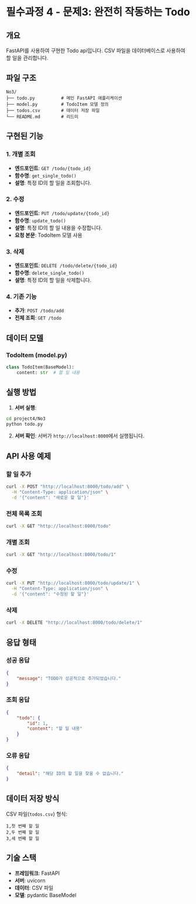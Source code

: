 # 필수과정 4 - 문제3: 완전히 작동하는 Todo

## 개요
FastAPI를 사용하여 구현한 Todo api입니다. CSV 파일을 데이터베이스로 사용하여 할 일을 관리합니다.

## 파일 구조
```
No3/
├── todo.py          # 메인 FastAPI 애플리케이션
├── model.py         # TodoItem 모델 정의
├── todos.csv        # 데이터 저장 파일
└── README.md        # 리드미
```

## 구현된 기능

### 1. 개별 조회 
- **엔드포인트**: `GET /todo/{todo_id}`
- **함수명**: `get_single_todo()`
- **설명**: 특정 ID의 할 일을 조회합니다.

### 2. 수정 
- **엔드포인트**: `PUT /todo/update/{todo_id}`
- **함수명**: `update_todo()`
- **설명**: 특정 ID의 할 일 내용을 수정합니다.
- **요청 본문**: TodoItem 모델 사용

### 3. 삭제
- **엔드포인트**: `DELETE /todo/delete/{todo_id}`
- **함수명**: `delete_single_todo()`
- **설명**: 특정 ID의 할 일을 삭제합니다.

### 4. 기존 기능
- **추가**: `POST /todo/add`
- **전체 조회**: `GET /todo`

## 데이터 모델

### TodoItem (model.py)
```python
class TodoItem(BaseModel):
    content: str  # 할 일 내용
```

## 실행 방법

1. **서버 실행**:
```bash
cd project4/No3
python todo.py
```

2. **서버 확인**:
서버가 `http://localhost:8000`에서 실행됩니다.

## API 사용 예제

### 할 일 추가
```bash
curl -X POST "http://localhost:8000/todo/add" \
  -H "Content-Type: application/json" \
  -d '{"content": "새로운 할 일"}'
```

### 전체 목록 조회
```bash
curl -X GET "http://localhost:8000/todo"
```

### 개별 조회
```bash
curl -X GET "http://localhost:8000/todo/1"
```

### 수정
```bash
curl -X PUT "http://localhost:8000/todo/update/1" \
  -H "Content-Type: application/json" \
  -d '{"content": "수정된 할 일"}'
```

### 삭제
```bash
curl -X DELETE "http://localhost:8000/todo/delete/1"
```

## 응답 형태

### 성공 응답
```json
{
    "message": "TODO가 성공적으로 추가되었습니다."
}
```

### 조회 응답
```json
{
    "todo": {
        "id": 1,
        "content": "할 일 내용"
    }
}
```

### 오류 응답
```json
{
    "detail": "해당 ID의 할 일을 찾을 수 없습니다."
}
```

## 데이터 저장 방식

CSV 파일(`todos.csv`) 형식:
```
1,첫 번째 할 일
2,두 번째 할 일
3,세 번째 할 일
```

## 기술 스택

- **프레임워크**: FastAPI
- **서버**: uvicorn
- **데이터**: CSV 파일
- **모델**: pydantic BaseModel